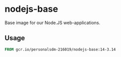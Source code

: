 # nodejs-base

Base image for our Node.JS web-applications.

## Usage

```Dockerfile
FROM gcr.io/personalsdm-216019/nodejs-base:14-3.14
```

